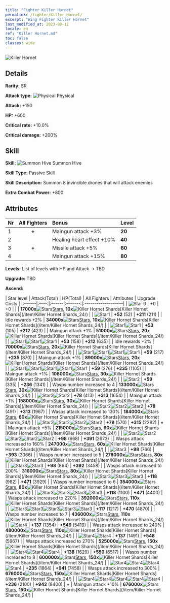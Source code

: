 ```yaml
---
title: "Fighter Killer Hornet"
permalink: /fighter/Killer Hornet/
excerpt: "Wing Fighter Killer Hornet"
last_modified_at: 2023-09-12
locale: en
ref: "Killer Hornet.md"
toc: false
classes: wide
---
```



 ![Killer Hornet](/images/ship/fj_img3.png)

## Details

 **Rarity:** SR 

 **Attack type:** ![Physical](/images/common_sx_icon9.png) Physical 

 **Attack:** +150

 **HP:** +600

 **Critical rate:** +10.0%

 **Critical damage:** +200%

## Skill

 **Skill:** ![Summon Hive](/images/skill/skill_25_p.png) Summon Hive

 **Skill Type:**  Passive Skill

 **Skill Description:**  Summon 8 invincible drones that will attack enemies

 **Extra Combat Power:**  +800

## Attributes

  |  Nr | All Fighters | Bonus | Level |
  |:----|:-------------:|:--------------------|:--------|
  | 1  | **+**  | Maingun attack +3%  | **20** |
  | 2  |   | Healing heart effect +10%  | **40** |
  | 3  | **+**  | Missile attack +5%  | **60** |
  | 4  |   | Maingun attack +15%  | **80** |


 **Levels:**  List of levels with HP and Attack -> TBD

 **Upgrade:**  TBD

 **Ascend:**  

  |  Star level | Attack(Total) | HP(Total) | All Fighters | Attributes | Upgrade Costs |
  |:------|:----:|:------|:-------:|:-------------------|
  | ![Star 0](/images/s0.png)  | +0  | +0  |  |    | **17000x**![Stars](/images/item/Stars_p.png)[Stars](/item/Stars_2/), **10x**![Killer Hornet Shards](/images/item/Killer_Hornet_Shards_p.png)[Killer Hornet Shards](/item/Killer Hornet Shards_24/) |
  | ![Star1](/images/s1.png)  | **+52** (52)  | **+211** (211)  |   | Idle rewards +2%  | **34000x**![Stars](/images/item/Stars_p.png)[Stars](/item/Stars_2/), **10x**![Killer Hornet Shards](/images/item/Killer_Hornet_Shards_p.png)[Killer Hornet Shards](/item/Killer Hornet Shards_24/) |
  | ![Star1](/images/s1.png)![Star1](/images/s1.png)  | **+53** (105)  | **+212** (423)  |   | Maingun attack +1%  | **51000x**![Stars](/images/item/Stars_p.png)[Stars](/item/Stars_2/), **20x**![Killer Hornet Shards](/images/item/Killer_Hornet_Shards_p.png)[Killer Hornet Shards](/item/Killer Hornet Shards_24/) |
  | ![Star1](/images/s1.png)![Star1](/images/s1.png)![Star1](/images/s1.png)  | **+53** (158)  | **+212** (635)  |   | Idle rewards +2%  | **70000x**![Stars](/images/item/Stars_p.png)[Stars](/item/Stars_2/), **20x**![Killer Hornet Shards](/images/item/Killer_Hornet_Shards_p.png)[Killer Hornet Shards](/item/Killer Hornet Shards_24/) |
  | ![Star1](/images/s1.png)![Star1](/images/s1.png)![Star1](/images/s1.png)![Star1](/images/s1.png)  | **+59** (217)  | **+235** (870)  |   | Maingun attack +1%  | **89000x**![Stars](/images/item/Stars_p.png)[Stars](/item/Stars_2/), **20x**![Killer Hornet Shards](/images/item/Killer_Hornet_Shards_p.png)[Killer Hornet Shards](/item/Killer Hornet Shards_24/) |
  | ![Star1](/images/s1.png)![Star1](/images/s1.png)![Star1](/images/s1.png)![Star1](/images/s1.png)![Star1](/images/s1.png)  | **+59** (276)  | **+235** (1105)  |   | Maingun attack +1%  | **108000x**![Stars](/images/item/Stars_p.png)[Stars](/item/Stars_2/), **30x**![Killer Hornet Shards](/images/item/Killer_Hornet_Shards_p.png)[Killer Hornet Shards](/item/Killer Hornet Shards_24/) |
  | ![Star2](/images/s2.png)  | **+59** (335)  | **+236** (1341)  |   | Wasps number increased to 4  | **133000x**![Stars](/images/item/Stars_p.png)[Stars](/item/Stars_2/), **30x**![Killer Hornet Shards](/images/item/Killer_Hornet_Shards_p.png)[Killer Hornet Shards](/item/Killer Hornet Shards_24/) |
  | ![Star2](/images/s2.png)![Star2](/images/s2.png)  | **+78** (413)  | **+313** (1654)  |   | Maingun attack +1%  | **158000x**![Stars](/images/item/Stars_p.png)[Stars](/item/Stars_2/), **30x**![Killer Hornet Shards](/images/item/Killer_Hornet_Shards_p.png)[Killer Hornet Shards](/item/Killer Hornet Shards_24/) |
  | ![Star2](/images/s2.png)![Star2](/images/s2.png)![Star2](/images/s2.png)  | **+78** (491)  | **+313** (1967)  |   | Wasps attack increased to 130%  | **184000x**![Stars](/images/item/Stars_p.png)[Stars](/item/Stars_2/), **60x**![Killer Hornet Shards](/images/item/Killer_Hornet_Shards_p.png)[Killer Hornet Shards](/item/Killer Hornet Shards_24/) |
  | ![Star2](/images/s2.png)![Star2](/images/s2.png)![Star2](/images/s2.png)![Star2](/images/s2.png)  | **+79** (570)  | **+315** (2282)  | **+**  | Maingun attack +5%  | **215000x**![Stars](/images/item/Stars_p.png)[Stars](/item/Stars_2/), **60x**![Killer Hornet Shards](/images/item/Killer_Hornet_Shards_p.png)[Killer Hornet Shards](/item/Killer Hornet Shards_24/) |
  | ![Star2](/images/s2.png)![Star2](/images/s2.png)![Star2](/images/s2.png)![Star2](/images/s2.png)![Star2](/images/s2.png)  | **+98** (668)  | **+391** (2673)  |   | Wasps attack increased to 160%  | **247000x**![Stars](/images/item/Stars_p.png)[Stars](/item/Stars_2/), **60x**![Killer Hornet Shards](/images/item/Killer_Hornet_Shards_p.png)[Killer Hornet Shards](/item/Killer Hornet Shards_24/) |
  | ![Star3](/images/s3.png)  | **+98** (766)  | **+393** (3066)  |   | Wasps number increased to 5  | **278000x**![Stars](/images/item/Stars_p.png)[Stars](/item/Stars_2/), **80x**![Killer Hornet Shards](/images/item/Killer_Hornet_Shards_p.png)[Killer Hornet Shards](/item/Killer Hornet Shards_24/) |
  | ![Star3](/images/s3.png)![Star3](/images/s3.png)  | **+98** (864)  | **+392** (3458)  |   | Wasps attack increased to 200%  | **316000x**![Stars](/images/item/Stars_p.png)[Stars](/item/Stars_2/), **80x**![Killer Hornet Shards](/images/item/Killer_Hornet_Shards_p.png)[Killer Hornet Shards](/item/Killer Hornet Shards_24/) |
  | ![Star3](/images/s3.png)![Star3](/images/s3.png)![Star3](/images/s3.png)  | **+118** (982)  | **+471** (3929)  |   | Wasps number increased to 6  | **354000x**![Stars](/images/item/Stars_p.png)[Stars](/item/Stars_2/), **80x**![Killer Hornet Shards](/images/item/Killer_Hornet_Shards_p.png)[Killer Hornet Shards](/item/Killer Hornet Shards_24/) |
  | ![Star3](/images/s3.png)![Star3](/images/s3.png)![Star3](/images/s3.png)![Star3](/images/s3.png)  | **+118** (1100)  | **+471** (4400)  |   | Wasps attack increased to 220%  | **392000x**![Stars](/images/item/Stars_p.png)[Stars](/item/Stars_2/), **110x**![Killer Hornet Shards](/images/item/Killer_Hornet_Shards_p.png)[Killer Hornet Shards](/item/Killer Hornet Shards_24/) |
  | ![Star3](/images/s3.png)![Star3](/images/s3.png)![Star3](/images/s3.png)![Star3](/images/s3.png)![Star3](/images/s3.png)  | **+117** (1217)  | **+470** (4870)  |   | Wasps number increased to 7  | **436000x**![Stars](/images/item/Stars_p.png)[Stars](/item/Stars_2/), **110x**![Killer Hornet Shards](/images/item/Killer_Hornet_Shards_p.png)[Killer Hornet Shards](/item/Killer Hornet Shards_24/) |
  | ![Star4](/images/s4.png)  | **+137** (1354)  | **+549** (5419)  |   | Wasps attack increased to 240%  | **480000x**![Stars](/images/item/Stars_p.png)[Stars](/item/Stars_2/), **110x**![Killer Hornet Shards](/images/item/Killer_Hornet_Shards_p.png)[Killer Hornet Shards](/item/Killer Hornet Shards_24/) |
  | ![Star4](/images/s4.png)![Star4](/images/s4.png)  | **+137** (1491)  | **+548** (5967)  |   | Wasps attack increased to 270%  | **525000x**![Stars](/images/item/Stars_p.png)[Stars](/item/Stars_2/), **150x**![Killer Hornet Shards](/images/item/Killer_Hornet_Shards_p.png)[Killer Hornet Shards](/item/Killer Hornet Shards_24/) |
  | ![Star4](/images/s4.png)![Star4](/images/s4.png)![Star4](/images/s4.png)  | **+138** (1629)  | **+550** (6517)  |   | Wasps number increased to 8  | **600000x**![Stars](/images/item/Stars_p.png)[Stars](/item/Stars_2/), **150x**![Killer Hornet Shards](/images/item/Killer_Hornet_Shards_p.png)[Killer Hornet Shards](/item/Killer Hornet Shards_24/) |
  | ![Star4](/images/s4.png)![Star4](/images/s4.png)![Star4](/images/s4.png)![Star4](/images/s4.png)  | **+235** (1864)  | **+941** (7458)  |   | Wasps attack increased to 300%  | **676000x**![Stars](/images/item/Stars_p.png)[Stars](/item/Stars_2/), **150x**![Killer Hornet Shards](/images/item/Killer_Hornet_Shards_p.png)[Killer Hornet Shards](/item/Killer Hornet Shards_24/) |
  | ![Star4](/images/s4.png)![Star4](/images/s4.png)![Star4](/images/s4.png)![Star4](/images/s4.png)![Star4](/images/s4.png)  | **+236** (2100)  | **+942** (8400)  | **+**  | Maingun attack +10%  | **676000x**![Stars](/images/item/Stars_p.png)[Stars](/item/Stars_2/), **150x**![Killer Hornet Shards](/images/item/Killer_Hornet_Shards_p.png)[Killer Hornet Shards](/item/Killer Hornet Shards_24/) |

